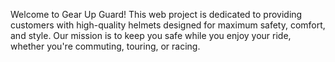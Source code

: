 Welcome to Gear Up Guard! This web project is dedicated to providing customers with high-quality helmets designed for maximum safety, comfort, and style. Our mission is to keep you safe while you enjoy your ride, whether you're commuting, touring, or racing.
